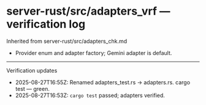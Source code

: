 # server-rust/src/adapters_vrf — verification log

Inherited from server-rust/src/adapters_chk.md

- Provider enum and adapter factory; Gemini adapter is default.

---
Verification updates
- 2025-08-27T16:55Z: Renamed adapters_test.rs -> adapters.rs. cargo test — green.
- 2025-08-27T16:53Z: `cargo test` passed; adapters verified.
